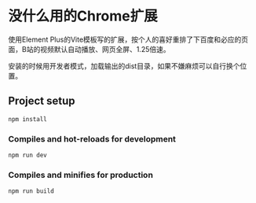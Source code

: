 # 没什么用的Chrome扩展

使用Element Plus的Vite模板写的扩展，按个人的喜好重排了下百度和必应的页面，B站的视频默认自动播放、网页全屏、1.25倍速。

安装的时候用开发者模式，加载输出的dist目录，如果不嫌麻烦可以自行换个位置。
## Project setup
```
npm install
```

### Compiles and hot-reloads for development
```
npm run dev
```

### Compiles and minifies for production
```
npm run build
```
